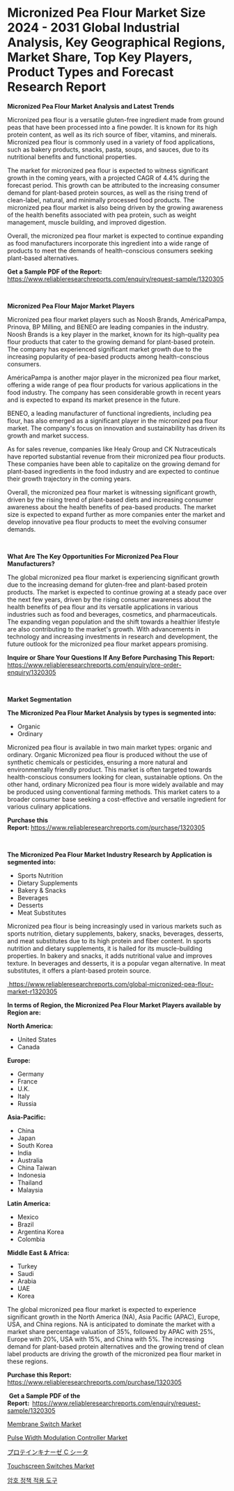<p><h1>Micronized Pea Flour Market Size 2024 - 2031 Global Industrial Analysis, Key Geographical Regions, Market Share, Top Key Players, Product Types and Forecast Research Report</h1></p><p><strong>Micronized Pea Flour Market Analysis and Latest Trends</strong></p>
<p><p>Micronized pea flour is a versatile gluten-free ingredient made from ground peas that have been processed into a fine powder. It is known for its high protein content, as well as its rich source of fiber, vitamins, and minerals. Micronized pea flour is commonly used in a variety of food applications, such as bakery products, snacks, pasta, soups, and sauces, due to its nutritional benefits and functional properties.</p><p>The market for micronized pea flour is expected to witness significant growth in the coming years, with a projected CAGR of 4.4% during the forecast period. This growth can be attributed to the increasing consumer demand for plant-based protein sources, as well as the rising trend of clean-label, natural, and minimally processed food products. The micronized pea flour market is also being driven by the growing awareness of the health benefits associated with pea protein, such as weight management, muscle building, and improved digestion.</p><p>Overall, the micronized pea flour market is expected to continue expanding as food manufacturers incorporate this ingredient into a wide range of products to meet the demands of health-conscious consumers seeking plant-based alternatives.</p></p>
<p><strong>Get a Sample PDF of the Report:&nbsp;</strong> <a href="https://www.reliableresearchreports.com/enquiry/request-sample/1320305">https://www.reliableresearchreports.com/enquiry/request-sample/1320305</a></p>
<p>&nbsp;</p>
<p><strong>Micronized Pea Flour Major Market Players</strong></p>
<p><p>Micronized pea flour market players such as Noosh Brands, AméricaPampa, Prinova, BP Milling, and BENEO are leading companies in the industry. Noosh Brands is a key player in the market, known for its high-quality pea flour products that cater to the growing demand for plant-based protein. The company has experienced significant market growth due to the increasing popularity of pea-based products among health-conscious consumers.</p><p>AméricaPampa is another major player in the micronized pea flour market, offering a wide range of pea flour products for various applications in the food industry. The company has seen considerable growth in recent years and is expected to expand its market presence in the future.</p><p>BENEO, a leading manufacturer of functional ingredients, including pea flour, has also emerged as a significant player in the micronized pea flour market. The company's focus on innovation and sustainability has driven its growth and market success.</p><p>As for sales revenue, companies like Healy Group and CK Nutraceuticals have reported substantial revenue from their micronized pea flour products. These companies have been able to capitalize on the growing demand for plant-based ingredients in the food industry and are expected to continue their growth trajectory in the coming years.</p><p>Overall, the micronized pea flour market is witnessing significant growth, driven by the rising trend of plant-based diets and increasing consumer awareness about the health benefits of pea-based products. The market size is expected to expand further as more companies enter the market and develop innovative pea flour products to meet the evolving consumer demands.</p></p>
<p>&nbsp;</p>
<p><strong>What Are The Key Opportunities For Micronized Pea Flour Manufacturers?</strong></p>
<p><p>The global micronized pea flour market is experiencing significant growth due to the increasing demand for gluten-free and plant-based protein products. The market is expected to continue growing at a steady pace over the next few years, driven by the rising consumer awareness about the health benefits of pea flour and its versatile applications in various industries such as food and beverages, cosmetics, and pharmaceuticals. The expanding vegan population and the shift towards a healthier lifestyle are also contributing to the market's growth. With advancements in technology and increasing investments in research and development, the future outlook for the micronized pea flour market appears promising.</p></p>
<p><strong>Inquire or Share Your Questions If Any Before Purchasing This Report:</strong> <a href="https://www.reliableresearchreports.com/enquiry/pre-order-enquiry/1320305">https://www.reliableresearchreports.com/enquiry/pre-order-enquiry/1320305</a></p>
<p>&nbsp;</p>
<p><strong>Market Segmentation</strong></p>
<p><strong>The Micronized Pea Flour Market Analysis by types is segmented into:</strong></p>
<p><ul><li>Organic</li><li>Ordinary</li></ul></p>
<p><p>Micronized pea flour is available in two main market types: organic and ordinary. Organic Micronized pea flour is produced without the use of synthetic chemicals or pesticides, ensuring a more natural and environmentally friendly product. This market is often targeted towards health-conscious consumers looking for clean, sustainable options. On the other hand, ordinary Micronized pea flour is more widely available and may be produced using conventional farming methods. This market caters to a broader consumer base seeking a cost-effective and versatile ingredient for various culinary applications.</p></p>
<p><strong>Purchase this Report:&nbsp;</strong><a href="https://www.reliableresearchreports.com/purchase/1320305">https://www.reliableresearchreports.com/purchase/1320305</a></p>
<p>&nbsp;</p>
<p><strong>The Micronized Pea Flour Market Industry Research by Application is segmented into:</strong></p>
<p><ul><li>Sports Nutrition</li><li>Dietary Supplements</li><li>Bakery & Snacks</li><li>Beverages</li><li>Desserts</li><li>Meat Substitutes</li></ul></p>
<p><p>Micronized pea flour is being increasingly used in various markets such as sports nutrition, dietary supplements, bakery, snacks, beverages, desserts, and meat substitutes due to its high protein and fiber content. In sports nutrition and dietary supplements, it is hailed for its muscle-building properties. In bakery and snacks, it adds nutritional value and improves texture. In beverages and desserts, it is a popular vegan alternative. In meat substitutes, it offers a plant-based protein source.</p></p>
<p><a href="https://www.reliableresearchreports.com/global-micronized-pea-flour-market-r1320305">&nbsp;https://www.reliableresearchreports.com/global-micronized-pea-flour-market-r1320305</a></p>
<p><strong>In terms of Region, the Micronized Pea Flour Market Players available by Region are:</strong></p>
<p>
    <p> <strong> North America: </strong>
        <ul>
            <li>United States</li>
            <li>Canada</li>
        </ul>
        </p> 
    <p> <strong> Europe: </strong>
        <ul>
            <li>Germany</li>
            <li>France</li>
            <li>U.K.</li>
            <li>Italy</li>
            <li>Russia</li>
        </ul>
        </p> 
    <p> <strong> Asia-Pacific: </strong>
        <ul>
            <li>China</li>
            <li>Japan</li>
            <li>South Korea</li>
            <li>India</li>
            <li>Australia</li>
            <li>China Taiwan</li>
            <li>Indonesia</li>
            <li>Thailand</li>
            <li>Malaysia</li>
        </ul>
        </p> 
    <p> <strong> Latin America: </strong>
        <ul>
            <li>Mexico</li>
            <li>Brazil</li>
            <li>Argentina Korea</li>
            <li>Colombia</li>
        </ul>
        </p> 
    <p> <strong> Middle East & Africa: </strong>
        <ul>
            <li>Turkey</li>
            <li>Saudi</li>
            <li>Arabia</li>
            <li>UAE</li>
            <li>Korea</li>
        </ul>
    </p>
    </p>
<p><p>The global micronized pea flour market is expected to experience significant growth in the North America (NA), Asia Pacific (APAC), Europe, USA, and China regions. NA is anticipated to dominate the market with a market share percentage valuation of 35%, followed by APAC with 25%, Europe with 20%, USA with 15%, and China with 5%. The increasing demand for plant-based protein alternatives and the growing trend of clean label products are driving the growth of the micronized pea flour market in these regions.</p></p>
<p><strong>Purchase this Report: </strong><a href="https://www.reliableresearchreports.com/purchase/1320305">https://www.reliableresearchreports.com/purchase/1320305</a></p>
<p>&nbsp;<strong>Get a Sample PDF of the Report:&nbsp;&nbsp;</strong><a href="https://www.reliableresearchreports.com/enquiry/request-sample/1320305">https://www.reliableresearchreports.com/enquiry/request-sample/1320305</a></p>
<p><strong></strong></p>
<p><p><a href="https://issuu.com/reportprime-2/docs/membrane-switch-market-size-2030.pptx">Membrane Switch Market</a></p><p><a href="https://github.com/KeeganBarrows2023/Market-Research-Report-List-1/blob/main/pulse-width-modulation-controller-market.md">Pulse Width Modulation Controller Market</a></p><p><a href="https://github.com/charm854/Market-Research-Report-List-1/blob/main/836085189086.md">プロテインキナーゼ C シータ</a></p><p><a href="https://issuu.com/reportprime-2/docs/touchscreen-switches-market-size-2030.pptx">Touchscreen Switches Market</a></p><p><a href="https://github.com/RickyMetzDVM/Market-Research-Report-List-1/blob/main/935187781711.md">암호 정책 적용 도구</a></p></p>